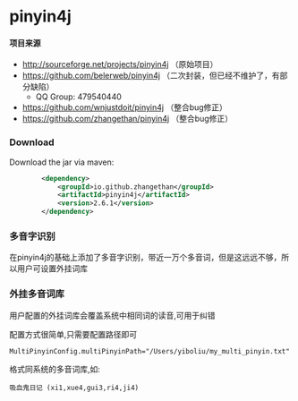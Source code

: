 pinyin4j
========

#### 项目来源
* <http://sourceforge.net/projects/pinyin4j> （原始项目）
* <https://github.com/belerweb/pinyin4j> （二次封装，但已经不维护了，有部分缺陷）
  - QQ Group: 479540440
* <https://github.com/wnjustdoit/pinyin4j> （整合bug修正）
* <https://github.com/zhangethan/pinyin4j> （整合bug修正）

### Download ###
Download the jar via maven:
```xml
        <dependency>
            <groupId>io.github.zhangethan</groupId>
            <artifactId>pinyin4j</artifactId>
            <version>2.6.1</version>
        </dependency>
```

### 多音字识别 ###
在pinyin4j的基础上添加了多音字识别，带近一万个多音词，但是这远远不够，所以用户可设置外挂词库	

### 外挂多音词库 ###
用户配置的外挂词库会覆盖系统中相同词的读音,可用于纠错

配置方式很简单,只需要配置路径即可 
```
MultiPinyinConfig.multiPinyinPath="/Users/yiboliu/my_multi_pinyin.txt"
```

格式同系统的多音词库,如: 
```
吸血鬼日记 (xi1,xue4,gui3,ri4,ji4)
```